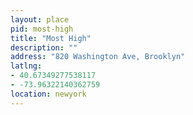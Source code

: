 ```yaml
---
layout: place
pid: most-high
title: "Most High"
description: ""
address: "820 Washington Ave, Brooklyn"
latlng:
- 40.67349277538117
- -73.96322140362759
location: newyork
---
```

